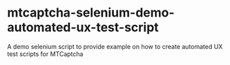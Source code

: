# mtcaptcha-selenium-demo-automated-ux-test-script
A demo selenium script to provide example on how to create automated UX test scripts for MTCaptcha
